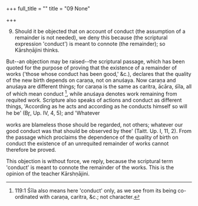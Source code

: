 +++
full_title = ""
title = "09 None"

+++


9. Should it be objected that on account of conduct (the assumption of a remainder is not needed), we deny this because (the scriptural expression 'conduct') is meant to connote (the remainder); so Kārshṇājini thinks.

But--an objection may be raised--the scriptural passage, which has been quoted for the purpose of proving that the existence of a remainder of works ('those whose conduct has been good,' &c.), declares that the quality of the new birth depends on caraṇa, not on anuśaya. Now caraṇa and anuśaya are different things; for caraṇa is the same as caritra, ācāra, śīla, all of which mean conduct [^fn_93], while anuśaya denotes work remaining from requited work. Scripture also speaks of actions and conduct as different things, 'According as he acts and according as he conducts himself so will he be' (Br̥, Up. IV, 4, 5); and 'Whatever

[^fn_93]: 119:1 Śīla also means here 'conduct' only, as we see from its being co-ordinated with caraṇa, caritra, &c.; not character.

works are blameless those should be regarded, not others; whatever our good conduct was that should be observed by thee' (Taitt. Up. I, 11, 2). From the passage which proclaims the dependence of the quality of birth on conduct the existence of an unrequited remainder of works cannot therefore be proved.

This objection is without force, we reply, because the scriptural term 'conduct' is meant to connote the remainder of the works. This is the opinion of the teacher Kārshṇājini.

